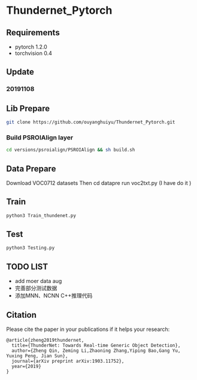 # Thundernet_Pytorch

## Requirements
* pytorch 1.2.0
* torchvision 0.4


## Update 
### 20191108

## Lib Prepare 
```sh
git clone https://github.com/ouyanghuiyu/Thundernet_Pytorch.git
```
### Build PSROIAlign layer
```sh
cd versions/psroialign/PSROIAlign && sh build.sh 
 ```   
## Data Prepare 
Download VOC0712 datasets 
Then cd datapre run  voc2txt.py (I have do it )


## Train
```sh
python3 Train_thundenet.py
```

## Test
```sh
python3 Testing.py
```


## TODO LIST

 - add moer data aug
 - 完善部分测试数据
 - 添加MNN、NCNN C++推理代码

## Citation
Please cite the paper in your publications if it helps your research:
```
@article{zheng2019thundernet,
  title={ThunderNet: Towards Real-time Generic Object Detection},
  author={Zheng Qin, Zeming Li,Zhaoning Zhang,Yiping Bao,Gang Yu, Yuxing Peng, Jian Sun},
  journal={arXiv preprint arXiv:1903.11752},
  year={2019}
}
```





